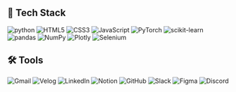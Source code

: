 ## 🦾 Tech Stack



![python](https://img.shields.io/badge/python-3776AB.svg?&style=for-the-badge&logo=python&logoColor=white) ![HTML5](https://img.shields.io/badge/html5-E34F26.svg?&style=for-the-badge&logo=html5&logoColor=white) ![CSS3](https://img.shields.io/badge/css3-1572B6.svg?&style=for-the-badge&logo=css3&logoColor=white) ![JavaScript](https://img.shields.io/badge/javascript-F7DF1E.svg?&style=for-the-badge&logo=javascript&logoColor=white) ![PyTorch](https://img.shields.io/badge/pytorch-EE4C2C.svg?&style=for-the-badge&logo=pytorch&logoColor=white) ![scikit-learn](https://img.shields.io/badge/scikitlearn-F7931E.svg?&style=for-the-badge&logo=scikitlearn&logoColor=white) ![pandas](https://img.shields.io/badge/pandas-150458.svg?&style=for-the-badge&logo=pandas&logoColor=white) ![NumPy](https://img.shields.io/badge/numpy-013243.svg?&style=for-the-badge&logo=numpy&logoColor=white) ![Plotly](https://img.shields.io/badge/plotly-3F4F75.svg?&style=for-the-badge&logo=plotly&logoColor=white) ![Selenium](https://img.shields.io/badge/selenium-43B02A.svg?&style=for-the-badge&logo=selenium&logoColor=white) 


## 🛠️ Tools



![Gmail](https://img.shields.io/badge/gmail-EA4335.svg?&style=for-the-badge&logo=gmail&logoColor=white) ![Velog](https://img.shields.io/badge/velog-20C997.svg?&style=for-the-badge&logo=velog&logoColor=white) ![LinkedIn](https://img.shields.io/badge/linkedin-0A66C2.svg?&style=for-the-badge&logo=linkedin&logoColor=white) ![Notion](https://img.shields.io/badge/notion-000000.svg?&style=for-the-badge&logo=notion&logoColor=white) ![GitHub](https://img.shields.io/badge/github-181717.svg?&style=for-the-badge&logo=github&logoColor=white) ![Slack](https://img.shields.io/badge/slack-4A154B.svg?&style=for-the-badge&logo=slack&logoColor=white) ![Figma](https://img.shields.io/badge/figma-F24E1E.svg?&style=for-the-badge&logo=figma&logoColor=white) ![Discord](https://img.shields.io/badge/discord-5865F2.svg?&style=for-the-badge&logo=discord&logoColor=white) 
